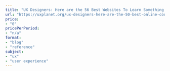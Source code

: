 ```yaml
---
title: "UX Designers: Here are the 56 Best Websites To Learn Something New"
url: "https://uxplanet.org/ux-designers-here-are-the-50-best-online-courses-to-learn-something-new-d6e65024274f"
price: 
- "0"
pricePerPeriod: 
- "n/a"
format: 
- "blog"
- "reference"
subject: 
- "ux"
- "user experience"
---
```

